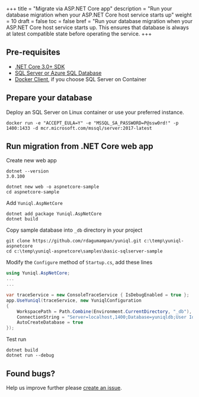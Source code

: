 +++
title = "Migrate via ASP.NET Core app"
description = "Run your database migration when your ASP.NET Core host service starts up"
weight = 10
draft = false
toc = false
bref = "Run your database migration when your ASP.NET Core host service starts up. This ensures that database is always at latest compatible state before operating the service.
+++

## Pre-requisites
- [.NET Core 3.0+ SDK](https://dotnet.microsoft.com/download/dotnet-core/3.0)
- [SQL Server or Azure SQL Database](https://www.microsoft.com/en-us/sql-server/sql-server-downloads)
- [Docker Client](https://www.docker.com/products/docker-desktop), if you choose SQL Server on Container

## Prepare your database

Deploy an SQL Server on Linux container or use your preferred instance.

```console
docker run -e "ACCEPT_EULA=Y" -e "MSSQL_SA_PASSWORD=P@ssw0rd!" -p 1400:1433 -d mcr.microsoft.com/mssql/server:2017-latest
```

## Run migration from .NET Core web app

Create new web app

```console
dotnet --version
3.0.100

dotnet new web -o aspnetcore-sample
cd aspnetcore-sample
```

Add `Yuniql.AspNetCore`

```console
dotnet add package Yuniql.AspNetCore
dotnet build
```

Copy sample database into `_db` directory in your project

```console
git clone https://github.com/rdagumampan/yuniql.git c:\temp\yuniql-aspnetcore
cd c:\temp\yuniql-aspnetcore\samples\basic-sqlserver-sample
```
	
Modify the `Configure` method of `Startup.cs`, add these lines
	
```csharp
using Yuniql.AspNetCore;
...
...

var traceService = new ConsoleTraceService { IsDebugEnabled = true };
app.UseYuniql(traceService, new YuniqlConfiguration
{
	WorkspacePath = Path.Combine(Environment.CurrentDirectory, "_db"),
	ConnectionString = "Server=localhost,1400;Database=yuniqldb;User Id=SA;Password=P@ssw0rd!",
	AutoCreateDatabase = true
});
```

Test run

```console
dotnet build
dotnet run --debug
```

## Found bugs?

Help us improve further please [create an issue](https://github.com/rdagumampan/yuniql/issues/new).